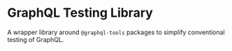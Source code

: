 # GraphQL Testing Library

A wrapper library around `@graphql-tools` packages to simplify conventional testing of GraphQL.

